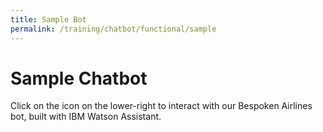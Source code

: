 ```yaml
---
title: Sample Bot
permalink: /training/chatbot/functional/sample
---
```

# Sample Chatbot
Click on the icon on the lower-right to interact with our Bespoken Airlines bot, built with IBM Watson Assistant.

<script>
  if (typeof window !== "undefined") {
    window.watsonAssistantChatOptions = {
      integrationID: "6a621c5c-9248-4be8-9c58-9801a57adf54", // The ID of this integration.
      region: "us-south", // The region your integration is hosted in.
      serviceInstanceID: "15dd764a-41da-419d-8d63-f88ef744d1f5", // The ID of your service instance.
      onLoad: function(instance) { instance.render(); }
    };
    setTimeout(function(){
      const t=document.createElement('script');
      t.src="https://web-chat.global.assistant.watson.appdomain.cloud/versions/" + (window.watsonAssistantChatOptions.clientVersion || 'latest') + "/WatsonAssistantChatEntry.js";
      document.head.appendChild(t);
    });
  }
  
</script>